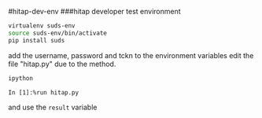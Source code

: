 #hitap-dev-env
###hitap developer test environment

```bash
virtualenv suds-env
source suds-env/bin/activate
pip install suds
```
add the username, password and tckn to the environment variables
edit the file "hitap.py" due to the method.

```bash
ipython
```

```ipython
In [1]:%run hitap.py
```
and use the `result` variable
